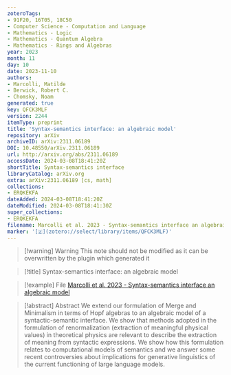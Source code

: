 ```yaml
---
zoteroTags:
- 91F20, 16T05, 18C50
- Computer Science - Computation and Language
- Mathematics - Logic
- Mathematics - Quantum Algebra
- Mathematics - Rings and Algebras
year: 2023
month: 11
day: 10
date: 2023-11-10
authors:
- Marcolli, Matilde
- Berwick, Robert C.
- Chomsky, Noam
generated: true
key: QFCK3MLF
version: 2244
itemType: preprint
title: 'Syntax-semantics interface: an algebraic model'
repository: arXiv
archiveID: arXiv:2311.06189
DOI: 10.48550/arXiv.2311.06189
url: http://arxiv.org/abs/2311.06189
accessDate: 2024-03-08T18:41:20Z
shortTitle: Syntax-semantics interface
libraryCatalog: arXiv.org
extra: arXiv:2311.06189 [cs, math]
collections:
- ERQKEKFA
dateAdded: 2024-03-08T18:41:20Z
dateModified: 2024-03-08T18:41:30Z
super_collections:
- ERQKEKFA
filename: Marcolli et al. 2023 - Syntax-semantics interface an algebraic model
marker: '[🇿](zotero://select/library/items/QFCK3MLF)'
---
```



 > 
 > \[!warning\] Warning
 > This note should not be modified as it can be overwritten by the plugin which generated it

 > 
 > \[!title\] Syntax-semantics interface: an algebraic model

 > 
 > \[!example\] File
 > [Marcolli et al. 2023 - Syntax-semantics interface an algebraic model](Marcolli%20et%20al.%202023%20-%20Syntax-semantics%20interface%20an%20algebraic%20model.pdf)

 > 
 > \[!abstract\] Abstract
 > We extend our formulation of Merge and Minimalism in terms of Hopf algebras to an algebraic model of a syntactic-semantic interface. We show that methods adopted in the formulation of renormalization (extraction of meaningful physical values) in theoretical physics are relevant to describe the extraction of meaning from syntactic expressions. We show how this formulation relates to computational models of semantics and we answer some recent controversies about implications for generative linguistics of the current functioning of large language models.

